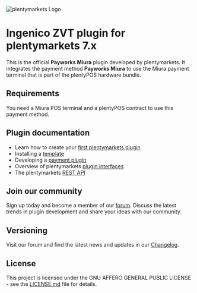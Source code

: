 ![plentymarkets Logo](http://www.plentymarkets.eu/layout/pm/images/logo/plentymarkets-logo.jpg)

# Ingenico ZVT plugin for plentymarkets 7.x

This is the official **Payworks Miura** plugin developed by plentymarkets. It integrates the payment method **Payworks Miura** to use the Miura payment terminal that is part of the plentyPOS hardware bundle.

## Requirements

You need a Miura POS terminal and a plentyPOS contract to use this payment method. 


## Plugin documentation

- Learn how to create your [first plentymarkets plugin](https://developers.plentymarkets.com/tutorials/helloworld)
- Installing a [template](https://developers.plentymarkets.com/tutorials/design)
- Developing a [payment plugin](https://developers.plentymarkets.com/tutorials/payment)
- Overview of plentymarkets [plugin interfaces](https://developers.plentymarkets.com/dev-doc/basics#guide-interface)
- The plentymarkets [REST API](https://developers.plentymarkets.com/rest-doc/introduction)

## Join our community

Sign up today and become a member of our [forum](https://forum.plentymarkets.com/c/plugin-entwicklung/plugin-payment). Discuss the latest trends in plugin development and share your ideas with our community.

## Versioning

Visit our forum and find the latest news and updates in our [Changelog](https://forum.plentymarkets.com/c/changelog?order=created).

## License

This project is licensed under the GNU AFFERO GENERAL PUBLIC LICENSE - see the [LICENSE.md](/LICENSE.md) file for details.
